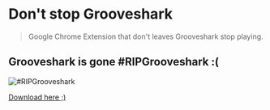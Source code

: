 # Don't stop Grooveshark

> Google Chrome Extension that don't leaves Grooveshark stop playing.

## Grooveshark is gone #RIPGrooveshark :(
![#RIPGrooveshark](http://grooveshark.com/webincludes/images/message.png)

[Download here ;)](https://chrome.google.com/webstore/detail/dont-stop-grooveshark/obfnaiodiagaojbllmhcakbknmfakocj)